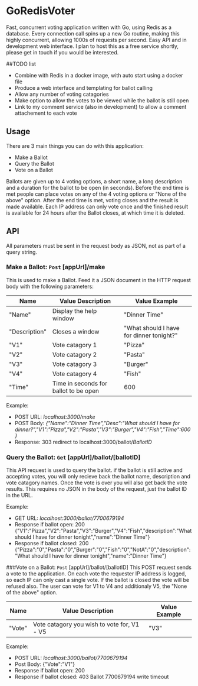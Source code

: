 # GoRedisVoter

Fast, concurrent voting application written with Go, using Redis as a database. Every connection call spins up a new Go routine, making this highly concurrent, allowing 1000s of requests per second. Easy API and in development web interface. I plan to host this as a free service shortly, please get in touch if you would be interested.

##TODO list

- Combine with Redis in a docker image, with auto start using a docker file
- Produce a web interface and templating for ballot calling
- Allow any number of voting catagories
- Make option to allow the votes to be viewed while the ballot is still open
- Link to my comment service (also in development) to allow a comment attachement to each vote

## Usage

There are 3 main things you can do with this application:

- Make a Ballot
- Query the Ballot
- Vote on a Ballot

Ballots are given up to 4 voting options, a short name, a long description and a duration for the ballot to be open (in seconds). Before the end time is met people can place votes on any of the 4 voting options or "None of the above" option. After the end time is met, voting closes and the result is made available. Each IP address can only vote once and the finished result is available for 24 hours after the Ballot closes, at which time it is deleted.

## API
All parameters must be sent in the request body as JSON, not as part of a query string. 

### Make a Ballot: `Post` [appUrl]/make 
This is used to make a Ballot. Feed it a JSON document in the HTTP request body with the following parameters:

| Name | Value Description | Value Example |
| ---- | ---- | ---- |
| "Name" | Display the help window | "Dinner Time" |
| "Description" | Closes a window | "What should I have for dinner tonight?" |
| "V1" | Vote catagory 1 | "Pizza" |
| "V2" | Vote catagory 2 | "Pasta" |
| "V3" | Vote catagory 3| "Burger" |
| "V4" | Vote catagory 4 | "Fish" |
| "Time" | Time in seconds for ballot to be open | 600 |
  
Example:
- POST URL: _localhost:3000/make_
- POST Body: _{"Name":"Dinner Time","Desc":"What should I have for dinner?","V1":"Pizza","V2":"Pasta","V3":"Burger","V4":"Fish","Time":600}_
- Response: 303 redirect to localhost:3000/ballot/*BallotID*

### Query the Ballot: `Get` [appUrl]/ballot/[ballotID]
This API request is used to query the ballot. if the ballot is still active and accepting votes, you will only recieve back the ballot name, description and vote catagory names. Once the vote is over you will also get back the vote results. This requires no JSON in the body of the request, just the ballot ID in the URL.

Example:
- GET URL: _localhost:3000/ballot/7700679194_
- Response if ballot open: 200 {"V1":"Pizza","V2":"Pasta","V3":"Burger","V4":"Fish","description":"What should I have for dinner tonight","name":"Dinner Time"}
- Response if ballot closed: 200 {"Pizza":"0","Pasta":"0","Burger":"0","Fish":"0","NotA":"0","description":"What should I have for dinner tonight","name":"Dinner Time"}

###Vote on a Ballot: `Post` [appUrl]/ballot/[ballotID]
This POST request sends a vote to the application. On each vote the requester IP address is logged, so each IP can only cast a single vote. If the ballot is closed the vote will be refused also. The user can vote for V1 to V4 and additionaly V5, the "None of the above" option.

| Name | Value Description | Value Example |
| ---- | ---- | ---- |
| "Vote" | Vote catagory you wish to vote for, V1 - V5 | "V3" |

Example:
- POST URL: _localhost:3000/ballot/7700679194_
- Post Body: {"Vote":"V1"}
- Response if ballot open: 200
- Response if ballot closed: 403 Ballot 7700679194 write timeout
